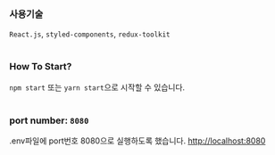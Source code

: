 ### 사용기술
`React.js`, `styled-components`, `redux-toolkit`
<br/>
<br/>
### How To Start?
`npm start` 또는 `yarn start`으로 시작할 수 있습니다.
<br/>
<br/>
### port number: `8080`
.env파일에 port번호 8080으로 실행하도록 했습니다. [http://localhost:8080](http://localhost:8080)

